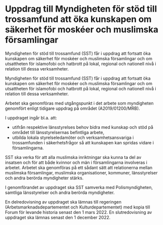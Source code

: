 # Uppdrag till Myndigheten för stöd till trossamfund att öka kunskapen om säkerhet för moskéer och muslimska församlingar

Myndigheten för stöd till trossamfund (SST) får i uppdrag att fortsatt öka kunskapen om säkerhet för moskéer och muslimska församlingar och om utsattheten för islamofobi och hatbrott på lokal, regional och nationell nivå i relation till dessa verksamheter.

Myndigheten för stöd till trossamfund (SST) får i uppdrag att fortsatt öka kunskapen om säkerhet för moskéer och muslimska församlingar och om utsattheten för islamofobi och hatbrott på lokal, regional och nationell nivå i relation till dessa verksamheter.

Arbetet ska genomföras med utgångspunkt i det arbete som myndigheten genomfört enligt tidigare uppdrag på området (A2019/01200/MRB).

I uppdraget ingår bl.a. att:

* utifrån respektive länsstyrelses behov bidra med kunskap och stöd på området till länsstyrelsernas befintliga arbete,
* utbilda lokala styrelseledamöter och verksamhetsansvariga i trossamfunden i säkerhetsfrågor så att kunskapen kan spridas vidare i församlingarna.

SST ska verka för att alla muslimska inriktningar ska kunna ta del av insatsen och för att både kvinnor och män i församlingarna involveras i arbetet. Arbetet ska genomföras på ett sådant sätt att relationerna mellan muslimska församlingar, muslimska organisationer, kommuner, länsstyrelser och andra berörda myndigheter stärks.

I genomförandet av uppdraget ska SST samverka med Polismyndigheten, samtliga länsstyrelser och andra berörda myndigheter.

En delredovisning av uppdraget ska lämnas till regeringen (Arbetsmarknadsdepartementet och Kulturdepartementet) med kopia till Forum för levande historia senast den 1 mars 2022. En slutredovisning av uppdraget ska lämnas senast den 1 december 2022.
